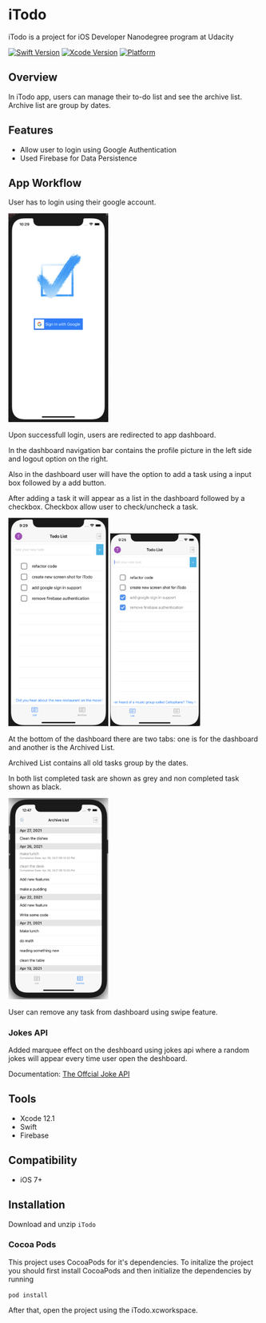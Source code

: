 # iTodo

iTodo is a project for iOS Developer Nanodegree program at Udacity

[![Swift Version](https://img.shields.io/badge/Swift-5.3-brightgreen)](https://swift.org) [![Xcode Version](https://img.shields.io/badge/Xcode-12.1-success.svg)](https://swift.org) [![Platform](https://img.shields.io/cocoapods/p/LFAlertController.svg?style=flat)](https://swift.org)

## Overview

In iTodo app, users can manage their to-do list and see the archive list. Archive list are group by dates.  

## Features

- Allow user to login using Google Authentication 
- Used Firebase for Data Persistence


## App Workflow

User has to login using their google account. 

 <img src="/ScreenShots/login.png" width="200" />

Upon successfull login, users are redirected to app dashboard. 

In the dashboard navigation bar contains the profile picture in the left side and logout option on the right.

Also in the dashboard user will have the option to add a task using a input box followed by a add button.

After adding a task it will appear as a list in the dashboard followed by a checkbox. Checkbox allow user to check/uncheck a task.

<img src="/ScreenShots/dashboard.png" width="200" /> <img src="/ScreenShots/dashboard-with-completed-task.png" width="180" />

At the bottom of the dashboard there are two tabs: one is for the dashboard and another is the Archived List.

Archived List contains all old tasks group by the dates. 

In both list completed task are shown as grey and non completed task shown as black.

<img src="/ScreenShots/archived-list.png" width="200" />

User can remove any task from dashboard using swipe feature.

### Jokes API

Added marquee effect on the deshboard using jokes api where a random jokes will appear every time user open the deshboard.

Documentation: [The Offcial Joke API](https://github.com/15Dkatz/official_joke_api)

## Tools

- Xcode 12.1
- Swift
- Firebase
 
## Compatibility

 - iOS 7+

## Installation

Download and unzip ```iTodo```

### Cocoa Pods

This project uses CocoaPods for it's dependencies. To initalize the project you should first install CocoaPods and then initialize the dependencies by running

``` pod install ```

After that, open the project using the iTodo.xcworkspace.


